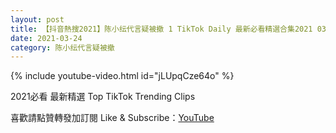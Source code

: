 ```yaml
---
layout: post
title: 【抖音熱搜2021】陈小纭代言疑被撤 1 TikTok Daily 最新必看精選合集2021 03 24
date: 2021-03-24
category: 陈小纭代言疑被撤
---
```


{% include youtube-video.html id="jLUpqCze64o" %}

2021必看 最新精選 Top TikTok Trending Clips

喜歡請點贊轉發加訂閱 Like & Subscribe：[YouTube](https://www.youtube.com/channel/UCAoR7VcanIPd04uEq_GIylA/videos)

